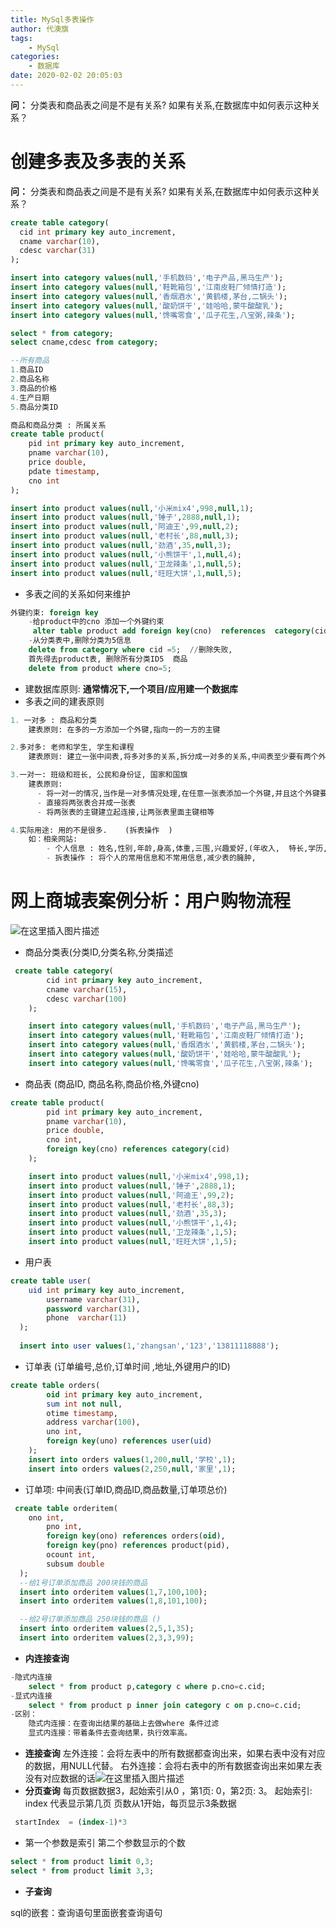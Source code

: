 ```yaml
---
title: MySql多表操作
author: 代澳旗
tags:
    - MySql
categories:
    - 数据库 
date: 2020-02-02 20:05:03
---
```

**问：** 分类表和商品表之间是不是有关系? 如果有关系,在数据库中如何表示这种关系？
<!--more-->
# 创建多表及多表的关系
 **问：** 分类表和商品表之间是不是有关系? 如果有关系,在数据库中如何表示这种关系？
```sql
create table category(
  cid int primary key auto_increment,
  cname varchar(10),
  cdesc varchar(31)
);

insert into category values(null,'手机数码','电子产品,黑马生产');
insert into category values(null,'鞋靴箱包','江南皮鞋厂倾情打造');
insert into category values(null,'香烟酒水','黄鹤楼,茅台,二锅头');
insert into category values(null,'酸奶饼干','娃哈哈,蒙牛酸酸乳');
insert into category values(null,'馋嘴零食','瓜子花生,八宝粥,辣条');

select * from category;
select cname,cdesc from category;

--所有商品
1.商品ID
2.商品名称
3.商品的价格
4.生产日期
5.商品分类ID

商品和商品分类 : 所属关系
create table product(
	pid int primary key auto_increment,
  	pname varchar(10),
  	price double,
  	pdate timestamp,
  	cno int
);

insert into product values(null,'小米mix4',998,null,1);
insert into product values(null,'锤子',2888,null,1);
insert into product values(null,'阿迪王',99,null,2);
insert into product values(null,'老村长',88,null,3);
insert into product values(null,'劲酒',35,null,3);
insert into product values(null,'小熊饼干',1,null,4);
insert into product values(null,'卫龙辣条',1,null,5);
insert into product values(null,'旺旺大饼',1,null,5);
```

 - 多表之间的关系如何来维护


```sql
外键约束: foreign key
	-给product中的cno 添加一个外键约束
	 alter table product add foreign key(cno)  references  category(cid);
	-从分类表中,删除分类为5信息
	delete from category where cid =5;  //删除失败,
	首先得去product表, 删除所有分类ID5  商品
	delete from product where cno=5;
```
 - 建数据库原则:  **通常情况下,一个项目/应用建一个数据库**
 - 多表之间的建表原则


```sql
1. 一对多 : 商品和分类
    建表原则: 在多的一方添加一个外键,指向一的一方的主键

2.多对多: 老师和学生, 学生和课程
    建表原则: 建立一张中间表,将多对多的关系,拆分成一对多的关系,中间表至少要有两个外键,分别指向原来的那两张表。

3.一对一: 班级和班长, 公民和身份证, 国家和国旗
    建表原则:  
      - 将一对一的情况,当作是一对多情况处理,在任意一张表添加一个外键,并且这个外键要唯一,指向另外一张表
      - 直接将两张表合并成一张表
      - 将两张表的主键建立起连接,让两张表里面主键相等

4.实际用途: 用的不是很多.    (拆表操作  )
	如：相亲网站: 
        - 个人信息 : 姓名,性别,年龄,身高,体重,三围,兴趣爱好,(年收入,  特长,学历, 职业, 择偶目标,要求)
        - 拆表操作 : 将个人的常用信息和不常用信息,减少表的臃肿,
```
# 网上商城表案例分析：用户购物流程

![在这里插入图片描述](https://img-blog.csdnimg.cn/20200221150553826.png?x-oss-process=image/watermark,type_ZmFuZ3poZW5naGVpdGk,shadow_10,text_aHR0cHM6Ly9ibG9nLmNzZG4ubmV0L3dlaXhpbl80NDg2MTM5OQ==,size_16,color_FFFFFF,t_70)
-   商品分类表(分类ID,分类名称,分类描述


```sql
 create table category(
    	cid int primary key auto_increment,
      	cname varchar(15),
      	cdesc varchar(100)
    );

    insert into category values(null,'手机数码','电子产品,黑马生产');
    insert into category values(null,'鞋靴箱包','江南皮鞋厂倾情打造');
    insert into category values(null,'香烟酒水','黄鹤楼,茅台,二锅头');
    insert into category values(null,'酸奶饼干','娃哈哈,蒙牛酸酸乳');
    insert into category values(null,'馋嘴零食','瓜子花生,八宝粥,辣条');
```
-   商品表 (商品ID, 商品名称,商品价格,外键cno)

```sql
create table product(
    	pid int primary key auto_increment,
      	pname varchar(10),
      	price double,
      	cno int,
      	foreign key(cno) references category(cid)
    );

    insert into product values(null,'小米mix4',998,1);
    insert into product values(null,'锤子',2888,1);
    insert into product values(null,'阿迪王',99,2);
    insert into product values(null,'老村长',88,3);
    insert into product values(null,'劲酒',35,3);
    insert into product values(null,'小熊饼干',1,4);
    insert into product values(null,'卫龙辣条',1,5);
    insert into product values(null,'旺旺大饼',1,5);
```

 - 用户表


```sql
create table user(
  	uid int primary key auto_increment,
    	username varchar(31),
    	password varchar(31),
    	phone  varchar(11)
  );
  
  insert into user values(1,'zhangsan','123','13811118888');
```
- 订单表 (订单编号,总价,订单时间 ,地址,外键用户的ID)


```sql
create table orders(
    	oid int primary key auto_increment,
      	sum int not null,
        otime timestamp,
      	address varchar(100),
      	uno int,
      	foreign key(uno) references user(uid)
    );
    insert into orders values(1,200,null,'学校',1);
    insert into orders values(2,250,null,'家里',1);
```

- 订单项: 中间表(订单ID,商品ID,商品数量,订单项总价)

```sql
 create table orderitem(
  	ono int,
    	pno int,
    	foreign key(ono) references orders(oid),
    	foreign key(pno) references product(pid),
    	ocount int,
    	subsum double
  );
  --给1号订单添加商品 200块钱的商品
  insert into orderitem values(1,7,100,100);
  insert into orderitem values(1,8,101,100);

  --给2号订单添加商品 250块钱的商品 ()
  insert into orderitem values(2,5,1,35);
  insert into orderitem values(2,3,3,99);
```

 - **内连接查询**

```sql
-隐式内连接
	select * from product p,category c where p.cno=c.cid;
-显式内连接
	select * from product p inner join category c on p.cno=c.cid;
-区别：
	隐式内连接：在查询出结果的基础上去做where 条件过滤
	显式内连接：带着条件去查询结果，执行效率高。
```

 - **连接查询**
左外连接：会将左表中的所有数据都查询出来，如果右表中没有对应的数据，用NULL代替。
右外连接：会将右表中的所有数据查询出来如果左表没有对应数据的话![在这里插入图片描述](https://img-blog.csdnimg.cn/20200221170140826.jpg?x-oss-process=image/watermark,type_ZmFuZ3poZW5naGVpdGk,shadow_10,text_aHR0cHM6Ly9ibG9nLmNzZG4ubmV0L3dlaXhpbl80NDg2MTM5OQ==,size_16,color_FFFFFF,t_70)
 - **分页查询**
每页数据数据3，起始索引从0 ，第1页: 0，第2页: 3。
起始索引:  index 代表显示第几页 页数从1开始，每页显示3条数据

```sql
 startIndex  = (index-1)*3
```
 - 第一个参数是索引 
第二个参数显示的个数

```sql
select * from product limit 0,3;
select * from product limit 3,3;
```
 - **子查询**

 sql的嵌套：查询语句里面嵌套查询语句
